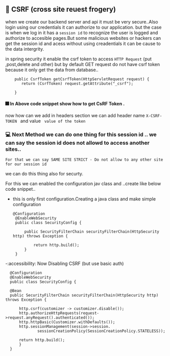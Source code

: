 ## 🚀 CSRF (cross site reuest frogery)

when we create our backend server and api it must be very secure..Also login using our credentials it can authorize to our application.
but the case is when we log in it has a ``session id`` to recognize the user is logged and authorize to accesible pages.But some malicious websites or hackers can get the session id and acess without using creadentials it can be cause to the data intergrity.

in spring security it enable the csrf token to access ``HTTP Request`` (put ,post,delete and other)  but by default GET request do not have csrf token because it only get the data from database..


``` @GetMapping("/token")
    public CsrfToken getCsrfToken(HttpServletRequest request) {
       return (CsrfToken) request.getAttribute("_csrf");

    } 
```
#### 🎆 In Above code snippet show how to get CsRF Token .
now how can we add in headers section we can add  header name `X-CSRF-TOKEN ` and value  ` value of the token`


### 💻 Next Method we can do one thing for this session id .. we can say the session id does not allowd to access another sites..
    For that we can say SAME SITE STRICT - Do not allow to any other site for our session id
we can do this thing also for securty.

For this we can enabled the configuration jav class and ..create like below code snippet..
 - this is only first configuration.Creating a java class and make simple configuration
   ```
   @Configuration
    @EnableWebSecurity
    public class SecurityConfig {

        public SecurityFilterChain securityFilterChain(HttpSecurity http) throws Exception {

            return http.build();
        }
    }

   ```

-:accessibility: Now Disabling CSRF (but use basic auth)

  ```
    @Configuration
    @EnableWebSecurity
    public class SecurityConfig {

    @Bean
    public SecurityFilterChain securityFilterChain(HttpSecurity http) throws Exception {

        http.csrf(customizer -> customizer.disable());
        http.authorizeHttpRequests(request->request.anyRequest().authenticated());
        http.httpBasic(Customizer.withDefaults());
        http.sessionManagement(session->session.
                sessionCreationPolicy(SessionCreationPolicy.STATELESS));

        return http.build();
        }
    }
  ```
